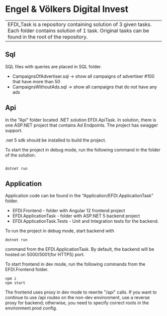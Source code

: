 # Engel & Völkers Digital Invest
<table>
<tr>
<td>
  EFDI_Task is a repository containing solution of 3 given tasks. Each folder contains solution of 1 task.
  Original tasks can be found in the root of the repository.
</td>
</tr>
</table>

## Sql
SQL files with queries are placed in SQL folder.
- CampaignsOfAdvertiser.sql -> show all campaigns of advertiser #100 that have more than 50
- CampaignsWithoutAds.sql -> show all campaigns that do not have any ads

## Api
In the "Api" folder located .NET solution EFDI.ApiTask.
In solution, there is one ASP.NET project that contains Ad Endpoints.
The project has swagger support.

.net 5 sdk should be installed to build the project.

To start the project in debug mode, run the following command in the folder of the solution.

<code>
dotnet run
</code>

## Application
Application code can be found in the "Application/EFDI.ApplicationTask" folder.

- EFDI.Frontend - folder with Angular 12 frontend project
- EFDI.ApplicationTask - folder with ASP.NET 5 backend project
- EFDI.ApplicationTask.Tests - Unit and Integration tests for the backend.

To run the project in debug mode, start backend with
```
dotnet run
```
command from the EFDI.ApplicationTask. By default, the backend will be hosted on 5000/5001(for HTTPS) port.

To start frontend in dev mode, run the following commands from the EFDI.Frontend folder.

```
npm i
npm start
```

The frontend uses proxy in dev mode to rewrite "/api" calls. If you want to continue to use /api routes on the non-dev environment, use a reverse proxy for backend; otherwise, you need to specify correct roots in the environment.prod config.